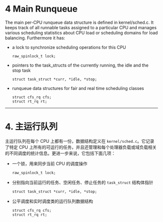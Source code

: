 # 4 Main Runqueue

The main per-CPU runqueue data structure is defined in kernel/sched.c. It keeps track of all runnable tasks assigned to a particular CPU and manages various scheduling statistics about CPU load or scheduling domains for load balancing. Furthermore it has:

- a lock to synchronize scheduling operations for this CPU   
  ```
  raw_spinlock_t lock;
  ```
- pointers to the task_structs of the currently running, the idle and the stop task 
  ```
  struct task_struct *curr, *idle, *stop;
  ```
- runqueue data structures for fair and real time scheduling classes
  ```
  struct cfs_rq cfs;
  struct rt_rq rt;
  ```
  
---
  
# 4. 主运行队列

主运行队列在每个 CPU 上都有一份，数据结构定义在 `kernel/sched.c`。它记录了特定 CPU 上所有的可运行的任务，并且还管理和每个处理器负载或域负载相关的不同调度的统计信息。更进一步来说，它包括下面几项：
  
- 一个锁，用来同步当前 CPU 的调度操作
  ```
  raw_spinlock_t lock;
  ```
- 分别指向当前运行的任务、空闲任务、停止任务的 `task_struct` 结构体指针
  ```
  struct task_struct *curr, *idle, *stop;
  ```
- 公平调度和实时调度类的运行队列数据结构
  ```
  struct cfs_rq cfs;
  struct rt_rq rt;
  ```



